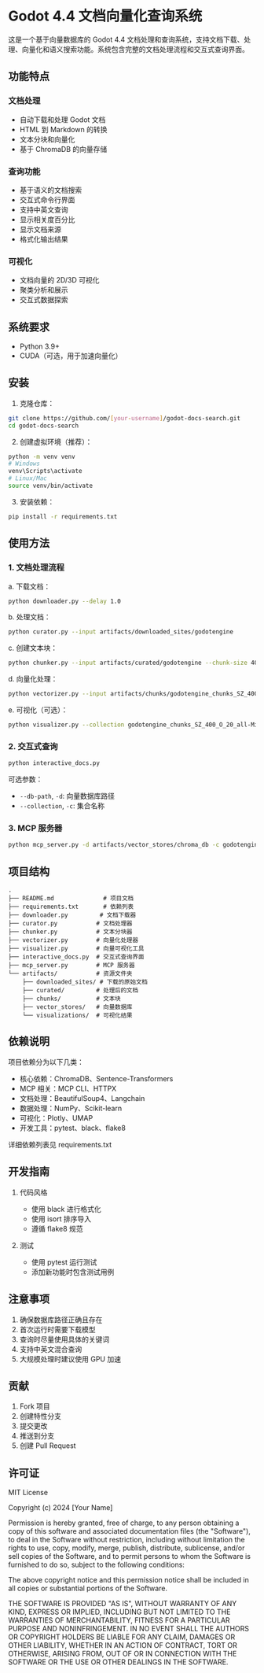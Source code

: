 # Godot 4.4 文档向量化查询系统

这是一个基于向量数据库的 Godot 4.4 文档处理和查询系统，支持文档下载、处理、向量化和语义搜索功能。系统包含完整的文档处理流程和交互式查询界面。

## 功能特点

### 文档处理
- 自动下载和处理 Godot 文档
- HTML 到 Markdown 的转换
- 文本分块和向量化
- 基于 ChromaDB 的向量存储

### 查询功能
- 基于语义的文档搜索
- 交互式命令行界面
- 支持中英文查询
- 显示相关度百分比
- 显示文档来源
- 格式化输出结果

### 可视化
- 文档向量的 2D/3D 可视化
- 聚类分析和展示
- 交互式数据探索

## 系统要求

- Python 3.9+
- CUDA（可选，用于加速向量化）

## 安装

1. 克隆仓库：
```bash
git clone https://github.com/[your-username]/godot-docs-search.git
cd godot-docs-search
```

2. 创建虚拟环境（推荐）：
```bash
python -m venv venv
# Windows
venv\Scripts\activate
# Linux/Mac
source venv/bin/activate
```

3. 安装依赖：
```bash
pip install -r requirements.txt
```

## 使用方法

### 1. 文档处理流程

a. 下载文档：
```bash
python downloader.py --delay 1.0
```

b. 处理文档：
```bash
python curator.py --input artifacts/downloaded_sites/godotengine
```

c. 创建文本块：
```bash
python chunker.py --input artifacts/curated/godotengine --chunk-size 400 --chunk-overlap 20
```

d. 向量化处理：
```bash
python vectorizer.py --input artifacts/chunks/godotengine_chunks_SZ_400_O_20.jsonl
```

e. 可视化（可选）：
```bash
python visualizer.py --collection godotengine_chunks_SZ_400_O_20_all-MiniLM-L6-v2
```

### 2. 交互式查询

```bash
python interactive_docs.py
```

可选参数：
- `--db-path`, `-d`: 向量数据库路径
- `--collection`, `-c`: 集合名称

### 3. MCP 服务器

```bash
python mcp_server.py -d artifacts/vector_stores/chroma_db -c godotengine_chunks_SZ_400_O_20_all-MiniLM-L6-v2
```

## 项目结构

```
.
├── README.md              # 项目文档
├── requirements.txt       # 依赖列表
├── downloader.py         # 文档下载器
├── curator.py           # 文档处理器
├── chunker.py           # 文本分块器
├── vectorizer.py        # 向量化处理器
├── visualizer.py        # 向量可视化工具
├── interactive_docs.py  # 交互式查询界面
├── mcp_server.py        # MCP 服务器
└── artifacts/           # 资源文件夹
    ├── downloaded_sites/ # 下载的原始文档
    ├── curated/         # 处理后的文档
    ├── chunks/          # 文本块
    ├── vector_stores/   # 向量数据库
    └── visualizations/  # 可视化结果
```

## 依赖说明

项目依赖分为以下几类：
- 核心依赖：ChromaDB、Sentence-Transformers
- MCP 相关：MCP CLI、HTTPX
- 文档处理：BeautifulSoup4、Langchain
- 数据处理：NumPy、Scikit-learn
- 可视化：Plotly、UMAP
- 开发工具：pytest、black、flake8

详细依赖列表见 requirements.txt

## 开发指南

1. 代码风格
   - 使用 black 进行格式化
   - 使用 isort 排序导入
   - 遵循 flake8 规范

2. 测试
   - 使用 pytest 运行测试
   - 添加新功能时包含测试用例

## 注意事项

1. 确保数据库路径正确且存在
2. 首次运行时需要下载模型
3. 查询时尽量使用具体的关键词
4. 支持中英文混合查询
5. 大规模处理时建议使用 GPU 加速

## 贡献

1. Fork 项目
2. 创建特性分支
3. 提交更改
4. 推送到分支
5. 创建 Pull Request

## 许可证

MIT License

Copyright (c) 2024 [Your Name]

Permission is hereby granted, free of charge, to any person obtaining a copy
of this software and associated documentation files (the "Software"), to deal
in the Software without restriction, including without limitation the rights
to use, copy, modify, merge, publish, distribute, sublicense, and/or sell
copies of the Software, and to permit persons to whom the Software is
furnished to do so, subject to the following conditions:

The above copyright notice and this permission notice shall be included in all
copies or substantial portions of the Software.

THE SOFTWARE IS PROVIDED "AS IS", WITHOUT WARRANTY OF ANY KIND, EXPRESS OR
IMPLIED, INCLUDING BUT NOT LIMITED TO THE WARRANTIES OF MERCHANTABILITY,
FITNESS FOR A PARTICULAR PURPOSE AND NONINFRINGEMENT. IN NO EVENT SHALL THE
AUTHORS OR COPYRIGHT HOLDERS BE LIABLE FOR ANY CLAIM, DAMAGES OR OTHER
LIABILITY, WHETHER IN AN ACTION OF CONTRACT, TORT OR OTHERWISE, ARISING FROM,
OUT OF OR IN CONNECTION WITH THE SOFTWARE OR THE USE OR OTHER DEALINGS IN THE
SOFTWARE.
